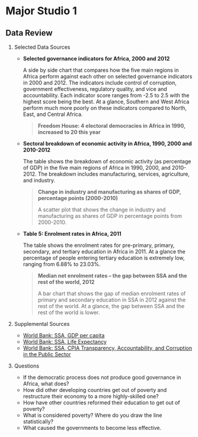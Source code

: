 # Major Studio 1

## Data Review
1. Selected Data Sources
    - **Selected governance indicators for Africa, 2000 and 2012**
    
        A side by side chart that compares how the five main regions in Africa perform against each other on selected governance indicators in 2000 and 2012. The indicators include control of corruption, government effectiveness, regulatory quality, and vice and accountability. Each indicator score ranges from -2.5 to 2.5 with the highest score being the best. At a glance, Southern and West Africa perform much more poorly on these indicators compared to North, East, and Central Africa.
        
        
        > **Freedom House: 4 electoral democracies in Africa in 1990, increased to 20 this year**
        >
    
    - **Sectoral breakdown of economic activity in Africa, 1990, 2000 and 2010-2012**
        
        The table shows the breakdown of economic activity (as percentage of GDP) in the five main regions of Africa in 1990, 2000, and 2010-2012. The breakdown includes manufacturing, services, agriculture, and industry.
        
        > **Change in industry and manufacturing as shares of GDP, percentage points (2000-2010)**
        >
        > A scatter plot that shows the change in industry and manufacturing as shares of GDP in percentage points from 2000-2010.

    - **Table 5: Enrolment rates in Africa, 2011**
        
        The table shows the enrolment rates for pre-primary, primary, secondary, and tertiary education in Africa in 2011. At a glance the percentage of people entering tertiary education is extremely low, ranging from 6.88% to 23.03%.
        
        > **Median net enrolment rates – the gap between SSA and the rest of the world, 2012**
        >
        > A bar chart that shows the gap of median enrolment rates of primary and secondary education in SSA in 2012 against the rest of the world. At a glance, the gap between SSA and the rest of the world is lower. 
        
        
2. Supplemental Sources
    - [World Bank: SSA, GDP per capita](http://data.worldbank.org/indicator/NY.GDP.PCAP.CD?locations=ZG)
    - [World Bank: SSA, Life Expectancy](http://data.worldbank.org/indicator/SP.DYN.LE00.IN?locations=ZG)
    - [World Bank: SSA, CPIA Transparency, Accountability, and Corruption in the Public Sector](http://data.worldbank.org/indicator/IQ.CPA.TRAN.XQ?locations=ZG)
3. Questions
    - If the democratic process does not produce good governance in Africa, what does?
    - How did other developing countries get out of poverty and restructure their economy to a more highly-skilled one?
    - How have other countries reformed their education to get out of poverty?
    - What is considered poverty? Where do you draw the line statistically?
    - What caused the governments to become less effective.
